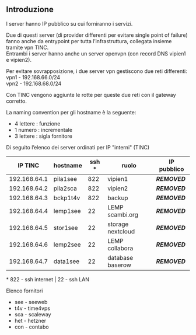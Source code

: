 ## Introduzione

I server hanno IP pubblico su cui forniranno i servizi.

Due di questi server (di provider differenti per evitare single point of failure) fanno anche da entrypoint per tutta l’infrastruttura, collegata insieme tramite vpn TINC.<br/>
Entrambi i server hanno anche un server openvpn (con record DNS vipien1 e vipien2).

Per evitare sovrapposizione, i due server vpn gestiscono due reti differenti:<br/>
vpn1 - 192.168.66.0/24<br/>
vpn2 - 192.168.68.0/24

Con TINC vengono aggiunte le rotte per queste due reti con il gateway corretto.

La naming convention per gli hostname è la seguente:
- 4 lettere : funzione
- 1 numero : incrementale
- 3 lettere : sigla fornitore

Di seguito l’elenco dei server ordinati per IP "interni" (TINC)

| IP TINC | hostname | ssh * | ruolo | IP pubblico |
| --- | --- | --- | --- | --- |
| 192.168.64.1 | pila1see | 822 | vipien1 | ***REMOVED*** |
| 192.168.64.2 | pila2sca | 822 | vipien2 | ***REMOVED*** |
| 192.168.64.3 | bckp1t4v | 822 | backup | ***REMOVED*** |
| 192.168.64.4 | lemp1see | 22 | LEMP scambi.org | ***REMOVED*** |
| 192.168.64.5 | stor1see | 22 | storage nextcloud | ***REMOVED*** |
| 192.168.64.6 | lemp2see | 22 | LEMP collabora | ***REMOVED*** |
| 192.168.64.7 | data1see | 22 | database baserow | ***REMOVED*** |

\* 822 - ssh internet | 22 - ssh LAN  

Elenco fornitori  
- see - seeweb
- t4v - time4vps
- sca - scaleway
- het - hetzner
- con - contabo
